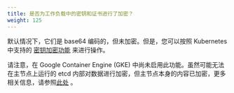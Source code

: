 ```yaml
---
title: 是否为工作负载中的密钥和证书进行了加密？
weight: 125
---
```


默认情况下，它们是 base64 编码的，但未加密。但是，您可以按照 Kubernetes 中支持的 [密钥加密功能](https://kubernetes.io/docs/tasks/administer-cluster/encrypt-data/) 来进行操作。

请注意，在 Google Container Engine (GKE) 中尚未启用此功能。虽然可能无法在主节点上运行的 etcd 内部对数据进行加密，但主节点本身的内容已加密，更多相关信息，请参照[此处](https://cloud.google.com/security/encryption-at-rest/default-encryption/#encryption_of_data_at_rest) 。
